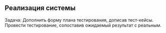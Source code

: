 ## Реализация системы
Задача: Дополнить форму плана тестирования, дописав тест-кейсы. Провести тестирование, сопоставив ожидаемый результат с реальным.